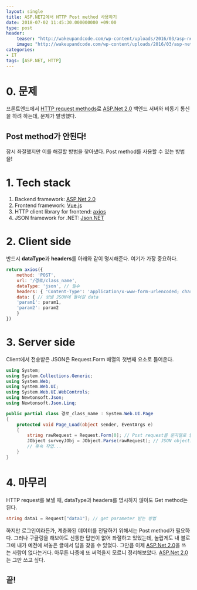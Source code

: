 ```yaml
---
layout: single
title: ASP.NET2에서 HTTP Post method 사용하기
date: 2018-07-02 11:45:30.000000000 +09:00
type: post
header:
    teaser: "http://wakeupandcode.com/wp-content/uploads/2016/03/asp-net-logo.png"
    image: "http://wakeupandcode.com/wp-content/uploads/2016/03/asp-net-logo.png"
categories:
- IT
tags: [ASP.NET, HTTP]
---
```


# 0. 문제

프론트엔드에서 [HTTP request methods](https://developer.mozilla.org/ko/docs/Web/HTTP/Methods)로 [ASP.Net 2.0] 백엔드 서버와 비동기 통신을 하려 하는데, 문제가 발생했다.

## **Post method**가 안된다!

잠시 좌절했지만 이를 해결할 방법을 찾아냈다. Post method를 사용할 수 있는 방법을!

# 1. Tech stack

1. Backend framework: [ASP.Net 2.0]
1. Frontend framework: [Vue.js]
1. HTTP client library for frontend: [axios]
1. JSON framework for .NET: [Json.NET]

# 2. Client side

반드시 **dataType**과 **headers**를 아래와 같이 명시해준다. 여기가 가장 중요하다.

```javascript
return axios({
    method: 'POST',
    url: '/경로/class_name',
    dataType: 'json', // 필수
    headers: { 'Content-Type': 'application/x-www-form-urlencoded; charset=utf-8' }, // 필수
    data: { // 보낼 JSON에 들어갈 data
    'param1': param1,
    'param2': param2
    }
})
```

# 3. Server side

Client에서 전송받은 JSON은 Request.Form 배열의 첫번째 요소로 들어온다.

```csharp
using System;
using System.Collections.Generic;
using System.Web;
using System.Web.UI;
using System.Web.UI.WebControls;
using Newtonsoft.Json;
using Newtonsoft.Json.Linq;

public partial class 경로_class_name : System.Web.UI.Page
{
    protected void Page_Load(object sender, EventArgs e)
    {
        string rawRequest = Request.Form[0]; // Post request를 문자열로 받는다
        JObject surveyJObj = JObject.Parse(rawRequest); // JSON object로 바꾼다.
        // 후속 작업...        
    }
}
```

# 4. 마무리

HTTP request를 보낼 때, dataType과 headers를 명시하지 않아도 Get method는 된다. 

```csharp
string data1 = Request["data1"]; // get parameter 받는 방법
```


하지만 로그인이라든가, 계층화된 데이터를 전달하기 위해서는 Post method가 필요하다. 그러나 구글링을 해보아도 신통한 답변이 없어 좌절하고 있었는데, 놀랍게도 내 블로그에 내가 예전에 써놓은 글에서 답을 찾을 수 있었다. 그만큼 이제 [ASP.Net 2.0]을 쓰는 사람이 없다는거다. 아무튼 나중에 또 써먹을지 모르니 정리해보았다. [ASP.Net 2.0]는 그만 쓰고 싶다.

## 끝!

[Vue.js]: https://vuejs.org/
[ASP.Net 2.0]: https://msdn.microsoft.com/ko-kr/library/aa479401.aspx
[axios]: https://github.com/axios/axios
[Json.NET]: https://www.newtonsoft.com/json
